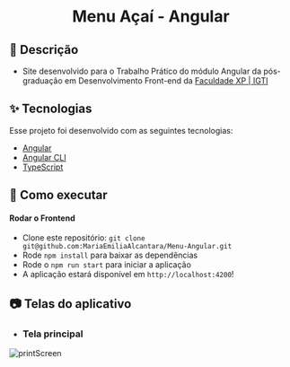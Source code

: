 <h1 align="center">Menu Açaí - Angular</h1>

## 📝 Descrição

- Site desenvolvido para o Trabalho Prático do módulo Angular da pós-graduação em Desenvolvimento Front-end da [Faculdade XP | IGTI](https://www.xpeducacao.com.br/)

## ✨ Tecnologias

Esse projeto foi desenvolvido com as seguintes tecnologias:

- [Angular](https://angular.io/)
- [Angular CLI](https://angular.io/cli)
- [TypeScript](https://www.typescriptlang.org/)

## 🚀 Como executar

#### Rodar o Frontend
- Clone este repositório: `git clone git@github.com:MariaEmiliaAlcantara/Menu-Angular.git`
- Rode `npm install` para baixar as dependências
- Rode o `npm run start` para iniciar a aplicação
- A aplicação estará disponível em `http://localhost:4200`!


## 📷 Telas do aplicativo

- ### Tela principal
![printScreen](https://user-images.githubusercontent.com/104785776/203168805-b98faeaf-f103-43cd-a07a-febed666e948.png)



